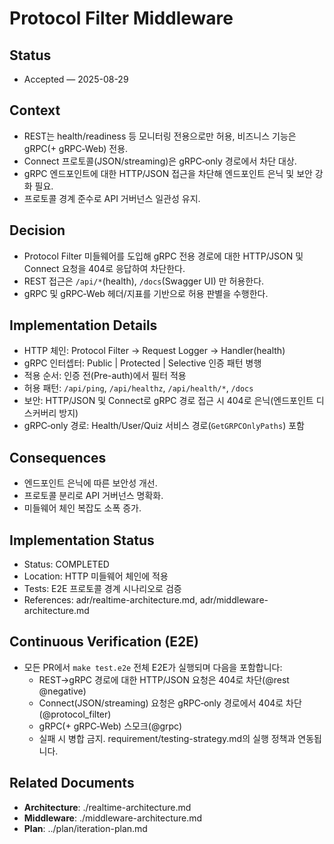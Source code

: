 # Protocol Filter Middleware

## Status
- Accepted — 2025-08-29

## Context
- REST는 health/readiness 등 모니터링 전용으로만 허용, 비즈니스 기능은 gRPC(+ gRPC‑Web) 전용.
- Connect 프로토콜(JSON/streaming)은 gRPC‑only 경로에서 차단 대상.
- gRPC 엔드포인트에 대한 HTTP/JSON 접근을 차단해 엔드포인트 은닉 및 보안 강화 필요.
- 프로토콜 경계 준수로 API 거버넌스 일관성 유지.

## Decision
- Protocol Filter 미들웨어를 도입해 gRPC 전용 경로에 대한 HTTP/JSON 및 Connect 요청을 404로 응답하여 차단한다.
- REST 접근은 `/api/*`(health), `/docs`(Swagger UI) 만 허용한다.
- gRPC 및 gRPC‑Web 헤더/지표를 기반으로 허용 판별을 수행한다.

## Implementation Details
- HTTP 체인: Protocol Filter → Request Logger → Handler(health)
- gRPC 인터셉터: Public | Protected | Selective 인증 패턴 병행
- 적용 순서: 인증 전(Pre-auth)에서 필터 적용
- 허용 패턴: `/api/ping`, `/api/healthz`, `/api/health/*`, `/docs`
- 보안: HTTP/JSON 및 Connect로 gRPC 경로 접근 시 404로 은닉(엔드포인트 디스커버리 방지)
- gRPC‑only 경로: Health/User/Quiz 서비스 경로(`GetGRPCOnlyPaths`) 포함

## Consequences
- 엔드포인트 은닉에 따른 보안성 개선.
- 프로토콜 분리로 API 거버넌스 명확화.
- 미들웨어 체인 복잡도 소폭 증가.

## Implementation Status
- Status: COMPLETED
- Location: HTTP 미들웨어 체인에 적용
- Tests: E2E 프로토콜 경계 시나리오로 검증
- References: adr/realtime-architecture.md, adr/middleware-architecture.md

## Continuous Verification (E2E)
- 모든 PR에서 `make test.e2e` 전체 E2E가 실행되며 다음을 포함합니다:
  - REST→gRPC 경로에 대한 HTTP/JSON 요청은 404로 차단(@rest @negative)
  - Connect(JSON/streaming) 요청은 gRPC‑only 경로에서 404로 차단(@protocol_filter)
  - gRPC(+ gRPC‑Web) 스모크(@grpc)
  - 실패 시 병합 금지. requirement/testing-strategy.md의 실행 정책과 연동됩니다.

## Related Documents
- **Architecture**: ./realtime-architecture.md
- **Middleware**: ./middleware-architecture.md
- **Plan**: ../plan/iteration-plan.md
